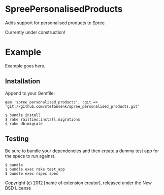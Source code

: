 SpreePersonalisedProducts
=========================

Adds support for personalised products to Spree.

Currently under construction!


Example
=======

Example goes here.


Installation
------------

Append to your Gemfile:

    gem 'spree_personalised_products', :git => 'git://github.com/stefansenk/spree_personalised_products.git'

    $ bundle install
    $ rake railties:install:migrations
    $ rake db:migrate

Testing
-------

Be sure to bundle your dependencies and then create a dummy test app for the specs to run against.

    $ bundle
    $ bundle exec rake test_app
    $ bundle exec rspec spec

Copyright (c) 2012 [name of extension creator], released under the New BSD License
